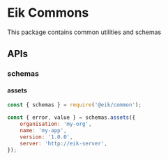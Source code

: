 # Eik Commons

This package contains common utilities and schemas

## APIs

### schemas

#### assets

```js
const { schemas } = require('@eik/common');

const { error, value } = schemas.assets({
    organisation: 'my-org',
    name: 'my-app',
    version: '1.0.0',
    server: 'http://eik-server',
});
```
